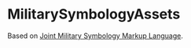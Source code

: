 # MilitarySymbologyAssets
Based on [Joint Military Symbology Markup Language](https://github.com/Esri/joint-military-symbology-xml/tree/39621ca330f8772571694309d5f9d101e41d4689/svg).
